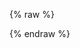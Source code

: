 {% raw %}
<div class="x-swagger-reference" x-swagger-reference-html="./onepanel-static.html">    
</div>
{% endraw %}